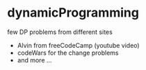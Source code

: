 # dynamicProgramming

few DP problems from different sites

- Alvin from freeCodeCamp (youtube video)
- codeWars for the change problems
- and more ...
